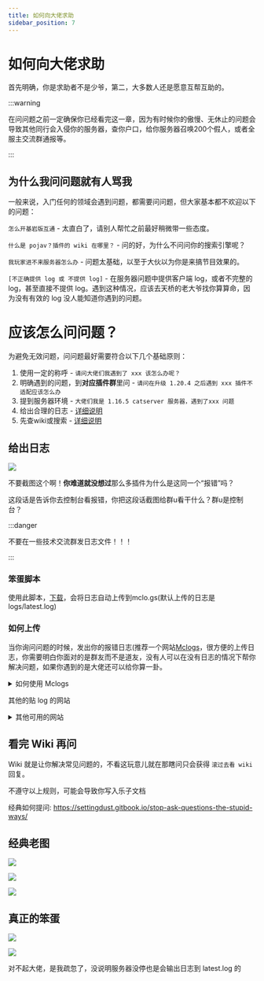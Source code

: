 ```yaml
---
title: 如何向大佬求助
sidebar_position: 7
---
```


# 如何向大佬求助

首先明确，你是求助者不是少爷，第二，大多数人还是愿意互帮互助的。

:::warning

在问问题之前一定确保你已经看完这一章，因为有时候你的傲慢、无休止的问题会导致其他同行会入侵你的服务器，查你户口，给你服务器召唤200个假人，或者全服主交流群通报等。

:::

## 为什么我问问题就有人骂我

一般来说，入门任何的领域会遇到问题，都需要问问题，但大家基本都不欢迎以下的问题：

`怎么开基岩版互通` - 太直白了，请别人帮忙之前最好稍微带一些态度。

`什么是 pojav？插件的 wiki 在哪里？` - 问的好，为什么不问问你的搜索引擎呢？

`我玩家进不来服务器怎么办` - 问题太基础，以至于大伙以为你是来搞节目效果的。

`[不正确提供 log 或 不提供 log]` - 在服务器问题中提供客户端 log，或者不完整的 log，甚至直接不提供 log。遇到这种情况，应该去天桥的老大爷找你算算命，因为没有有效的 log 没人能知道你遇到的问题。

# 应该怎么问问题？

为避免无效问题，问问题最好需要符合以下几个基础原则：

1. 使用一定的称呼 - `请问大佬们我遇到了 xxx 该怎么办呢？`
2. 明确遇到的问题，到**对应插件群**里问 - `请问在升级 1.20.4 之后遇到 xxx 插件不适配应该怎么办`
3. 提到服务器环境 - `大佬们我是 1.16.5 catserver 服务器，遇到了xxx 问题`
4. 给出合理的日志 - [详细说明](#给出日志)
5. 先查wiki或搜索 - [详细说明](#看完-wiki-再问)

## 给出日志

![](_images/不要截图这个啊.png)

不要截图这个啊！**你难道就没想过**那么多插件为什么是这同一个“报错”吗？

这段话是告诉你去控制台看报错，你把这段话截图给群u看干什么？群u是控制台？

:::danger

不要在一些技术交流群发日志文件！！！

:::

### 笨蛋脚本

使用此脚本，[下载](https://github.com/lilingfengdev/NitWiki-Script/releases/download/windows-latest/update-log.exe)，会将日志自动上传到mclo.gs(默认上传的日志是logs/latest.log)

### 如何上传

当你询问问题的时候，发出你的报错日志(推荐一个网站[Mclogs](https://mclo.gs/)，很方便的上传日志，你需要明白你面对的是群友而不是道友，没有人可以在没有日志的情况下帮你解决问题，如果你遇到的是大佬还可以给你算一卦。

<details>
  <summary>如何使用 Mclogs </summary>

![](_images/问问题的技巧/如何使用Mclogs-1.png)

log文件在服务端根目录的logs文件夹，一般上传latest.log(最新的日志)即可

![](_images/问问题的技巧/如何使用Mclogs-2.png)

把这个链接复制粘贴发给大佬

</details>

其他的贴 log 的网站

<details>
  <summary>其他可用的网站</summary>

- https://pastes.dev/
- https://paste.fastmirror.net/
- https://n0paste.tk/
- https://www.paste.lv/
- https://nekobin.com/
- https://note.ms/dwlg
- https://paste.gg/
- https://bytebin.lucko.me/
- https://netcut.cn/
- https://cl1p.cn/
- https://jiantieban.cn/
- https://www.verybin.com/
- https://ykjtb.com/
- https://airportal.cn/
- https://toolight.cn/text/paste
- https://nick-running.github.io/easy-tools/clipboard.html

</details>

## 看完 Wiki 再问

Wiki 就是让你解决常见问题的，不看这玩意儿就在那瞎问只会获得 `滚过去看 wiki ` 回复。

不遵守以上规则，可能会导致你写入乐子文档

经典如何提问: https://settingdust.gitbook.io/stop-ask-questions-the-stupid-ways/

## 经典老图

![](_images/问问题的技巧/经典老图-1.jpg)

![](_images/问问题的技巧/经典老图-2.jpg)

![](_images/问问题的技巧/经典老图-3.jpg)

## 真正的笨蛋

![](_images/问问题的技巧/林然-1.png)

![](_images/问问题的技巧/林然-2.png)

对不起大佬，是我疏忽了，没说明服务器没停也是会输出日志到 latest.log 的
